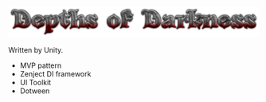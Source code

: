 ![](/docs/images/title.png)

Written by Unity. 
* MVP pattern
* Zenject DI framework 
* UI Toolkit 
* Dotween